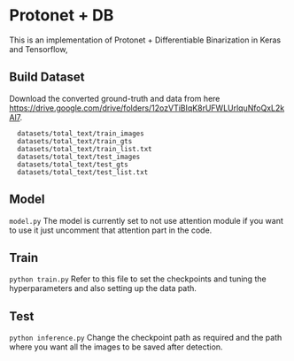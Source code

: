 # Protonet + DB
This is an implementation of Protonet + Differentiable Binarization in Keras and Tensorflow,

## Build Dataset
Download the converted ground-truth and data from here https://drive.google.com/drive/folders/12ozVTiBIqK8rUFWLUrlquNfoQxL2kAl7. 
```
  datasets/total_text/train_images
  datasets/total_text/train_gts
  datasets/total_text/train_list.txt
  datasets/total_text/test_images
  datasets/total_text/test_gts
  datasets/total_text/test_list.txt
```
## Model
`model.py`
The model is currently set to not use attention module if you want to use it just uncomment that attention part in the code.

## Train
`python train.py`
Refer to this file to set the checkpoints and tuning the hyperparameters and also setting up the data path.

## Test
`python inference.py`
Change the checkpoint path as required and the path where you want all the images to be saved after detection.

